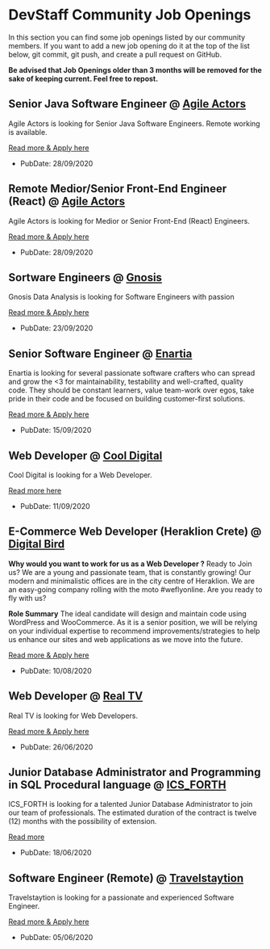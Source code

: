 # DevStaff Community Job Openings

In this section you can find some job openings listed by our community members. If you want to add a new job opening do it at the top of the list below, git commit, git push, and create a pull request on GitHub.

__Be advised that Job Openings older than 3 months will be removed for the sake of keeping current. Feel free to repost.__

## Senior Java Software Engineer @ [Agile Actors](https://www.agileactors.com)

Agile Actors is looking for Senior Java Software Engineers. Remote working is available.

[Read more & Apply here](https://apply.workable.com/agileactors/j/D170D71B82/)

* PubDate: 28/09/2020

## Remote Medior/Senior Front-End Engineer (React) @ [Agile Actors](https://www.agileactors.com)

Agile Actors is looking for Medior or Senior Front-End (React) Engineers.

[Read more & Apply here](https://apply.workable.com/agileactors/j/89413B1464/)

* PubDate: 28/09/2020

## Sortware Engineers @ [Gnosis](https://jadbio.com)

Gnosis Data Analysis is looking for Software Engineers with passion  

[Read more & Apply here](https://www.jadbio.com/careers/)

* PubDate: 23/09/2020

## Senior Software Engineer @ [Enartia](https://www.enartia.com/)
Enartia is looking for several passionate software crafters who can spread and grow the <3 for maintainability, testability and well-crafted, quality code. They should be constant learners, value team-work over egos, take pride in their code and be focused on building customer-first solutions.

[Read more & Apply here](https://apply.workable.com/enartia/j/898F2DE47B/)

* PubDate: 15/09/2020

## Web Developer @ [Cool Digital](https://cool-digital.co.uk/)

Cool Digital is looking for a Web Developer.

[Read more here](https://cool-digital.co.uk/we-are-hiring/)

* PubDate: 11/09/2020

## E-Commerce Web Developer (Heraklion Crete) @ [Digital Bird](https://www.digitalbird.gr/)

**Why would you want to work for us as a Web Developer ?**
Ready to Join us? We are a young and passionate team, that is constantly growing! Our modern and minimalistic offices are in the city centre of Heraklion. We are an easy-going company rolling with the moto #weflyonline. Are you ready to fly with us?

**Role Summary**
 The ideal candidate will design and maintain code using WordPress and WooCommerce.
 As it is a senior position, we will be relying on your individual expertise to recommend improvements/strategies to help us enhance our sites and web applications as we move into the future.

[Read more & Apply here](https://www.digitalbird.gr/eukairies-karieras/#apply)

* PubDate: 10/08/2020

## Web Developer @ [Real TV](http://www.realtv-media.de/)

Real TV is looking for Web Developers.

[Read more & Apply here](http://www.realtv-media.de/jobs)

* PubDate: 26/06/2020

## Junior Database Administrator and Programming in SQL Procedural language @ [ICS_FORTH](https://www.ics.forth.gr)

ICS_FORTH is looking for a talented Junior Database Administrator to join our team of professionals. The estimated duration of the contract is twelve (12) months with the possibility of extension.

[Read more](https://jobs.ics.forth.gr/job_opportunities/1509_GR_ADA_ICS-1509_%CE%A0%CF%81%CE%BF%CE%BA%CE%AE%CF%81%CF%85%CE%BE%CE%B7_domain_new_%CE%A8%CE%A7%CE%94%CE%98469%CE%97%CE%9A%CE%A5-%CE%944%CE%92.pdf)

* PubDate: 18/06/2020

## Software Engineer (Remote) @ [Travelstaytion](https://www.travelstaytion.com)

Travelstaytion is looking for a passionate and experienced Software Engineer. 

[Read more & Apply here](https://apply.workable.com/staytion-ltd/j/DFF311728F/)

* PubDate: 05/06/2020

